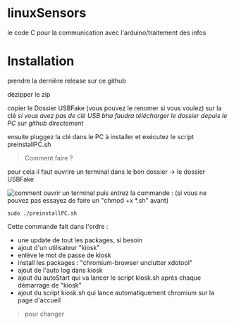 
# linuxSensors
le code C pour la communication avec l'arduino/traitement des infos 
# Installation
prendre la dernière release sur ce github

dézipper le zip 

copier le Dossier USBFake (vous pouvez le renomer si vous voulez) sur la clé 
*si vous avez pas de clé USB bha faudra télécharger le dossier depuis le PC sur github directement*

ensuite pluggez la clé dans le PC à installer et exécutez le script preinstallPC.sh

> Comment faire ?

pour cela il faut ouvrire un terminal dans le bon dossier -> le dossier USBFake 

![comment ouvrir un terminal](https://i.ibb.co/3Rd97vB/tuto-linux.png)
puis entrez la commande : (si vous ne pouvez pas essayez de faire un "chmod +x *.sh" avant) 

    sudo ./preinstallPC.sh
Cette commande fait dans l'ordre :

 - une update de tout les packages, si besoin
 - ajout d'un utilisateur "kiosk"
 - enlève le mot de passe de kiosk
 - install les packages : "chromium-browser unclutter xdotool"
 - ajout de l'auto log dans kiosk
 - ajout du autoStart qui va lancer le script kiosk.sh après chaque démarrage de "kiosk"
 - ajout du script kiosk.sh qui lance automatiquement chromium sur la page d'accueil
 
 

> pour changer 

 

 

<!--stackedit_data:
eyJoaXN0b3J5IjpbLTE2NTI4ODc0NzYsLTQwMDY4MTE3MCwzOT
YxNDI1NzksLTE1Mzc3ODA5MTUsMTE5ODg4NTMwNSwtNTQxMjEy
NSw5OTE1MzM1NzUsLTE3MDIxMDg3ODRdfQ==
-->